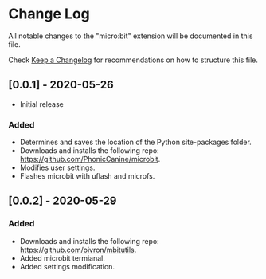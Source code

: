 # Change Log

All notable changes to the "micro:bit" extension will be documented in this file.

Check [Keep a Changelog](http://keepachangelog.com/) for recommendations on how to structure this file.

## [0.0.1] - 2020-05-26

- Initial release

### Added
* Determines and saves the location of the Python site-packages folder.
* Downloads and installs the following repo: https://github.com/PhonicCanine/microbit.
* Modifies user settings.
* Flashes microbit with uflash and microfs.

## [0.0.2] - 2020-05-29

### Added
* Downloads and installs the following repo: https://github.com/oivron/mbitutils.
* Added microbit termianal.
* Added settings modification.
